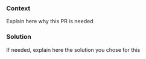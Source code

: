 ### Context
Explain here why this PR is needed

### Solution
If needed, explain here the solution you chose for this

<!-- Uncomment this if you need a testing plan
### Testing plan
- [ ] Test this
- [ ] Test that
-->
